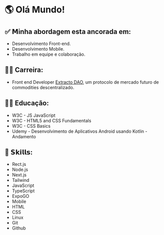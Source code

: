 # 🌎 Olá Mundo!


## ✅ 𝗠inha abordagem esta ancorada em:

- Desenvolvimento Front-end.
- Desenvolvimento Mobile.
- Trabalho em equipe e colaboração.

## 👨‍💼 Carreira:

- Front end Developer [Extracto DAO](https://extractodao.com), um protocolo de mercado futuro de commodities descentralizado.


## 👨‍🎓 Educação:

- W3C - JS JavaScript
- W3C - HTML5 and CSS Fundamentals
- W3C - CSS Basics
- Udemy - Desenvolvimento de Aplicativos Android usando Kotlin - Andamento

## 🎯 𝗦𝗸𝗶𝗹𝗹𝘀:

- Rect.js
- Node.js
- Next.js
- Tailwind
- JavaScript
- TypeScript
- ExpoGO
- Mobile
- HTML
- CSS
- Linux
- Git
- Github
